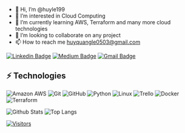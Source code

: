 - 👋 Hi, I’m @huyle199
- 👀 I’m interested in Cloud Computing
- 🌱 I’m currently learning AWS, Terraform and many more cloud technologies
- 💞️ I’m looking to collaborate on any project
- 📫 How to reach me huyquangle0503@gmail.com

<!---
**huyle199/huyle199** is a ✨ _special_ ✨ repository because its `README.md` (this file) appears on your GitHub profile.
--->


[![Linkedin Badge](https://img.shields.io/badge/-Huy%20Le-blue?style=flat-square&logo=Linkedin&logoColor=white&link=https://www.linkedin.com/in/huy-le-110/)](https://www.linkedin.com/in/huy-le-110/)
[![Medium Badge](https://img.shields.io/badge/Huy%20Le-12100E?style=flat-square&logo=medium&logoColor=white&link=https://medium.com/@huyquangle0503)](https://medium.com/@huyquangle0503)
[![Gmail Badge](https://img.shields.io/badge/-huyquangle0503@gmail.com-c14438?style=flat-square&logo=Gmail&logoColor=white&link=mailto:huyquangle0503@gmail.com)](mailto:huyquangle0503@gmail.com)

## ⚡ Technologies

![Amazon AWS](https://img.shields.io/badge/Amazon%20AWS-232F3E?style=flat-square&logo=amazon-aws)
![Git](https://img.shields.io/badge/-Git-black?style=flat-square&logo=git)
![GitHub](https://img.shields.io/badge/-GitHub-181717?style=flat-square&logo=github)
![Python](https://img.shields.io/badge/-Python-black?style=flat-square&logo=Python)
![Linux](https://img.shields.io/badge/Linux-FCC624?style=flat-square&logo=linux&logoColor=black)
![Trello](https://img.shields.io/badge/Trello-%23026AA7.svg?style=flat-square&logo=Trello&logoColor=white)
![Docker](https://img.shields.io/badge/docker-%230db7ed.svg?style=for-the-badge&logo=docker&logoColor=white)
![Terraform](https://img.shields.io/badge/terraform-%235835CC.svg?style=for-the-badge&logo=terraform&logoColor=white)

![Github Stats](https://github-readme-stats.vercel.app/api?username=huyle199&count_private=true&show_icons=true&include_all_commits=true)
![Top Langs](https://github-readme-stats.vercel.app/api/top-langs/?username=huyle199&hide=TeX&layout=compact)


[![Visitors](https://api.visitorbadge.io/api/visitors?path=https%3A%2F%2Fgithub.com%2Fhuyle199&countColor=%23263759)](https://visitorbadge.io/status?path=https%3A%2F%2Fgithub.com%2Fhuyle199)

